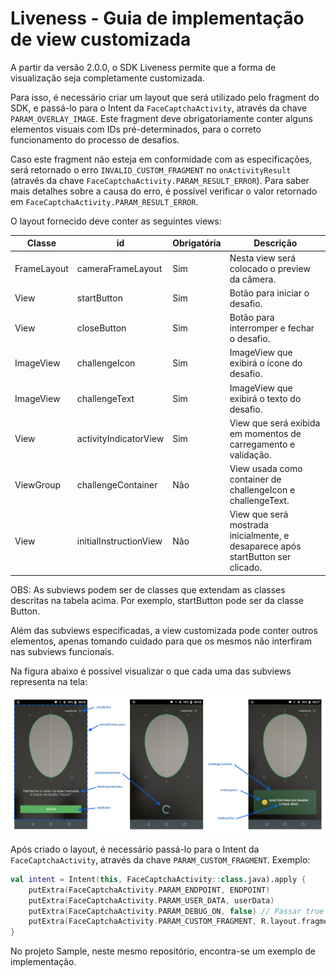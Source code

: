 # Liveness - Guia de implementação de view customizada

A partir da versão 2.0.0, o SDK Liveness permite que a forma de visualização seja completamente customizada.

Para isso, é necessário criar um layout que será utilizado pelo fragment do SDK, e passá-lo para o Intent da `FaceCaptchaActivity`, através da chave `PARAM_OVERLAY_IMAGE`. Este fragment deve obrigatoriamente conter alguns elementos visuais com IDs pré-determinados, para o correto funcionamento do processo de desafios.

Caso este fragment não esteja em conformidade com as especificações, será retornado o erro `INVALID_CUSTOM_FRAGMENT` no `onActivityResult` (através da chave `FaceCaptchaActivity.PARAM_RESULT_ERROR`). Para saber mais detalhes sobre a causa do erro, é possível verificar o valor retornado em `FaceCaptchaActivity.PARAM_RESULT_ERROR`.

O layout fornecido deve conter as seguintes views:

|Classe|id|Obrigatória|Descrição|
|------|--|-----------|---------|
|FrameLayout|cameraFrameLayout|Sim|Nesta view será colocado o preview da câmera.|
|View|startButton|Sim|Botão para iniciar o desafio.|
|View|closeButton|Sim|Botão para interromper e fechar o desafio.|
|ImageView|challengeIcon|Sim|ImageView que exibirá o ícone do desafio.|
|ImageView|challengeText|Sim|ImageView que exibirá o texto do desafio.|
|View|activityIndicatorView|Sim|View que será exibida em momentos de carregamento e validação.|
|ViewGroup|challengeContainer|Não|View usada como container de challengeIcon e challengeText.|
|View|initialInstructionView|Não|View que será mostrada inicialmente, e desaparece após startButton ser clicado.|

OBS: As subviews podem ser de classes que extendam as classes descritas na tabela acima. Por exemplo, startButton pode ser da classe Button.

Além das subviews especificadas, a view customizada pode conter outros elementos, apenas tomando cuidado para que os mesmos não interfiram nas subviews funcionais.

Na figura abaixo é possível visualizar o que cada uma das subviews representa na tela:

![Componentes da view customizada](Images/custom_view_components.jpg)

Após criado o layout, é necessário passá-lo para o Intent da `FaceCaptchaActivity`, através da chave `PARAM_CUSTOM_FRAGMENT`. Exemplo:

```kotlin
val intent = Intent(this, FaceCaptchaActivity::class.java).apply {
    putExtra(FaceCaptchaActivity.PARAM_ENDPOINT, ENDPOINT)
    putExtra(FaceCaptchaActivity.PARAM_USER_DATA, userData)
    putExtra(FaceCaptchaActivity.PARAM_DEBUG_ON, false) // Passar true para mostrar logs na tela
    putExtra(FaceCaptchaActivity.PARAM_CUSTOM_FRAGMENT, R.layout.fragment_custom)
}
```

No projeto Sample, neste mesmo repositório, encontra-se um exemplo de implementação.

